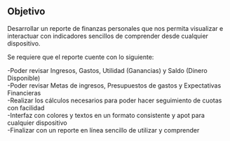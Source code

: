 ## Objetivo <br />

Desarrollar un reporte de finanzas personales que nos permita visualizar e interactuar con indicadores sencillos de comprender desde cualquier dispositivo.<br />

Se requiere que el reporte cuente con lo siguiente:<br />

-Poder revisar Ingresos, Gastos, Utilidad (Ganancias) y Saldo (Dinero Disponible)<br />
-Poder revisar Metas de ingresos, Presupuestos de gastos y Expectativas Financieras<br />
-Realizar los cálculos necesarios para poder hacer seguimiento de cuotas con facilidad<br />
-Interfaz con colores y textos en un formato consistente y apot para cualquier dispositivo<br />
-Finalizar con un reporte en línea sencillo de utilizar y comprender
